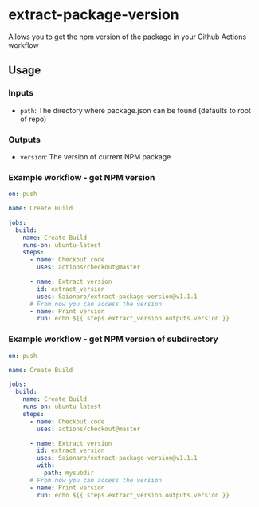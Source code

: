 # extract-package-version

Allows you to get the npm version of the package in your Github Actions workflow

## Usage

### Inputs

- `path`: The directory where package.json can be found (defaults to root of repo)

### Outputs

- `version`: The version of current NPM package

### Example workflow - get NPM version

```yaml
on: push

name: Create Build

jobs:
  build:
    name: Create Build
    runs-on: ubuntu-latest
    steps:
      - name: Checkout code
        uses: actions/checkout@master

      - name: Extract version
        id: extract_version
        uses: Saionaro/extract-package-version@v1.1.1
      # From now you can access the version
      - name: Print version
        run: echo ${{ steps.extract_version.outputs.version }}
```

### Example workflow - get NPM version of subdirectory

```yaml
on: push

name: Create Build

jobs:
  build:
    name: Create Build
    runs-on: ubuntu-latest
    steps:
      - name: Checkout code
        uses: actions/checkout@master

      - name: Extract version
        id: extract_version
        uses: Saionaro/extract-package-version@v1.1.1
        with:
          path: mysubdir
      # From now you can access the version
      - name: Print version
        run: echo ${{ steps.extract_version.outputs.version }}
```
